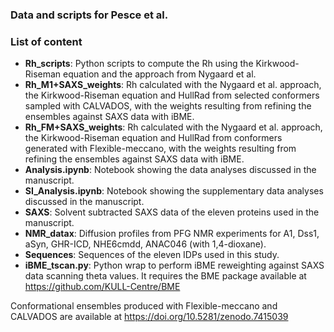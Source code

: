### Data and scripts for Pesce et al.

### List of content
- **Rh_scripts**: Python scripts to compute the Rh using the Kirkwood-Riseman equation and the approach from Nygaard et al.
- **Rh_M1+SAXS_weights**: Rh calculated with the Nygaard et al. approach, the Kirkwood-Riseman equation and HullRad from selected conformers sampled with CALVADOS, with the weights resulting from refining the ensembles against SAXS data with iBME.
- **Rh_FM+SAXS_weights**: Rh calculated with the Nygaard et al. approach, the Kirkwood-Riseman equation and HullRad from conformers generated with Flexible-meccano, with the weights resulting from refining the ensembles against SAXS data with iBME. 
- **Analysis.ipynb**: Notebook showing the data analyses discussed in the manuscript.
- **SI_Analysis.ipynb**: Notebook showing the supplementary data analyses discussed in the manuscript.
- **SAXS**: Solvent subtracted SAXS data of the eleven proteins used in the manuscript.
- **NMR_datax**: Diffusion profiles from PFG NMR experiments for A1, Dss1, aSyn, GHR-ICD, NHE6cmdd, ANAC046 (with 1,4-dioxane).
- **Sequences**: Sequences of the eleven IDPs used in this study.
- **iBME_tscan.py**: Python wrap to perform iBME reweighting against SAXS data scanning theta values. It requires the BME package available at https://github.com/KULL-Centre/BME

Conformational ensembles produced with Flexible-meccano and CALVADOS are available at https://doi.org/10.5281/zenodo.7415039
